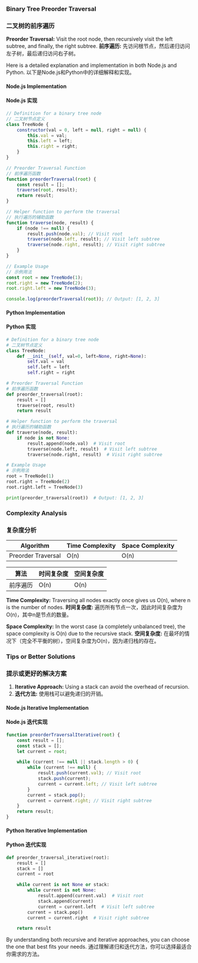 ### Binary Tree Preorder Traversal
### 二叉树的前序遍历

**Preorder Traversal:** Visit the root node, then recursively visit the left subtree, and finally, the right subtree.
**前序遍历:** 先访问根节点，然后递归访问左子树，最后递归访问右子树。

Here is a detailed explanation and implementation in both Node.js and Python.
以下是Node.js和Python中的详细解释和实现。

#### Node.js Implementation
#### Node.js 实现

```javascript
// Definition for a binary tree node
// 二叉树节点定义
class TreeNode {
    constructor(val = 0, left = null, right = null) {
        this.val = val;
        this.left = left;
        this.right = right;
    }
}

// Preorder Traversal Function
// 前序遍历函数
function preorderTraversal(root) {
    const result = [];
    traverse(root, result);
    return result;
}

// Helper function to perform the traversal
// 执行遍历的辅助函数
function traverse(node, result) {
    if (node !== null) {
        result.push(node.val); // Visit root
        traverse(node.left, result); // Visit left subtree
        traverse(node.right, result); // Visit right subtree
    }
}

// Example Usage
// 示例用法
const root = new TreeNode(1);
root.right = new TreeNode(2);
root.right.left = new TreeNode(3);

console.log(preorderTraversal(root)); // Output: [1, 2, 3]
```

#### Python Implementation
#### Python 实现

```python
# Definition for a binary tree node
# 二叉树节点定义
class TreeNode:
    def __init__(self, val=0, left=None, right=None):
        self.val = val
        self.left = left
        self.right = right

# Preorder Traversal Function
# 前序遍历函数
def preorder_traversal(root):
    result = []
    traverse(root, result)
    return result

# Helper function to perform the traversal
# 执行遍历的辅助函数
def traverse(node, result):
    if node is not None:
        result.append(node.val)  # Visit root
        traverse(node.left, result)  # Visit left subtree
        traverse(node.right, result)  # Visit right subtree

# Example Usage
# 示例用法
root = TreeNode(1)
root.right = TreeNode(2)
root.right.left = TreeNode(3)

print(preorder_traversal(root))  # Output: [1, 2, 3]
```

### Complexity Analysis
### 复杂度分析

| Algorithm | Time Complexity | Space Complexity |
| --------- | --------------- | ---------------- |
| Preorder Traversal | O(n) | O(n) |

| 算法 | 时间复杂度 | 空间复杂度 |
| ---- | ---------- | ---------- |
| 前序遍历 | O(n) | O(n) |

**Time Complexity:**
Traversing all nodes exactly once gives us O(n), where n is the number of nodes.
**时间复杂度:**
遍历所有节点一次，因此时间复杂度为O(n)，其中n是节点的数量。

**Space Complexity:**
In the worst case (a completely unbalanced tree), the space complexity is O(n) due to the recursive stack.
**空间复杂度:**
在最坏的情况下（完全不平衡的树），空间复杂度为O(n)，因为递归栈的存在。

### Tips or Better Solutions
### 提示或更好的解决方案

1. **Iterative Approach:** Using a stack can avoid the overhead of recursion.
2. **迭代方法:** 使用栈可以避免递归的开销。

#### Node.js Iterative Implementation
#### Node.js 迭代实现

```javascript
function preorderTraversalIterative(root) {
    const result = [];
    const stack = [];
    let current = root;

    while (current !== null || stack.length > 0) {
        while (current !== null) {
            result.push(current.val); // Visit root
            stack.push(current);
            current = current.left; // Visit left subtree
        }
        current = stack.pop();
        current = current.right; // Visit right subtree
    }
    return result;
}
```

#### Python Iterative Implementation
#### Python 迭代实现

```python
def preorder_traversal_iterative(root):
    result = []
    stack = []
    current = root

    while current is not None or stack:
        while current is not None:
            result.append(current.val)  # Visit root
            stack.append(current)
            current = current.left  # Visit left subtree
        current = stack.pop()
        current = current.right  # Visit right subtree

    return result
```

By understanding both recursive and iterative approaches, you can choose the one that best fits your needs.
通过理解递归和迭代方法，你可以选择最适合你需求的方法。
